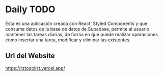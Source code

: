 # Daily TODO

Esta es una aplicación creada con React, Styled Components y que consume datos de la base de datos de Supabase, permite al usuario mantener las tareas diarias, de forma en que puede realizar operaciones como insertar una tarea, modificar y eliminar las existentes.

## Url del Website
https://rztodolist.vercel.app/
